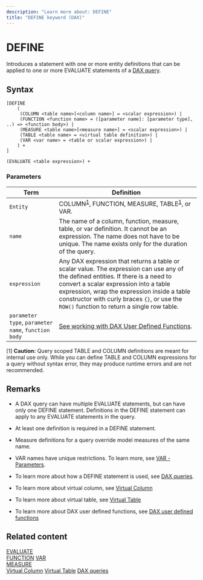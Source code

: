 ```yaml
---
description: "Learn more about: DEFINE"
title: "DEFINE keyword (DAX)"
---
```

# DEFINE

Introduces a statement with one or more entity definitions that can be applied to one or more EVALUATE statements of a [DAX query](dax-queries.md).

## Syntax

```dax
[DEFINE 
    (
     (COLUMN <table name>[<column name>] = <scalar expression>) |
     (FUNCTION <function name> = ([parameter name]: [parameter type], ..) => <function body>) |
     (MEASURE <table name>[<measure name>] = <scalar expression>) | 
     (TABLE <table name> = <virtual table definition>) | 
     (VAR <var name> = <table or scalar expression>) |
    ) + 
]

(EVALUATE <table expression>) +
```

### Parameters

|Term|Definition|
|--------|--------------|
|`Entity`|COLUMN<sup>[1](#not-rec)</sup>, FUNCTION, MEASURE, TABLE<sup>[1](#not-rec)</sup>, or VAR.|
|`name`|The name of a column, function, measure, table, or var definition. It cannot be an expression. The name does not have to be unique. The name exists only for the duration of the query.|
|`expression`|Any DAX expression that returns a table or scalar value. The expression can use any of the defined entities. If there is a need to convert a scalar expression into a table expression, wrap the expression inside a table constructor with curly braces `{}`, or use the `ROW()` function to return a single row table.|
|`parameter type`, `parameter name`, `function body`|[See working with DAX User Defined Functions](/function-statement-dax.md).|

<a name="not-rec">[1]</a> **Caution:** Query scoped TABLE and COLUMN definitions are meant for internal use only. While you can define TABLE and COLUMN expressions for a query without syntax error, they may produce runtime errors and are not recommended.

## Remarks

- A DAX query can have multiple EVALUATE statements, but can have only one DEFINE statement. Definitions in the DEFINE statement can apply to any EVALUATE statements in the query.

- At least one definition is required in a DEFINE statement.

- Measure definitions for a query override model measures of the same name.

- VAR names have unique restrictions. To learn more, see [VAR - Parameters](var-dax.md#parameters).

- To learn more about how a DEFINE statement is used, see [DAX queries](dax-queries.md).

- To learn more about virtual column, see [Virtual Column](virtual-column-statement-dax.md)

- To learn more about virtual table, see [Virtual Table](virtual-table-statement-dax.md)

- To learn more about DAX user defined functions, see [DAX user defined functions](/function-statement-dax.md)

## Related content

[EVALUATE](evaluate-statement-dax.md)  
[FUNCTION](function-statement-dax.md)
[VAR](var-dax.md)  
[MEASURE](measure-statement-dax.md)  
[Virtual Column](virtual-column-statement-dax.md)
[Virtual Table](virtual-table-statement-dax.md)
[DAX queries](dax-queries.md)
